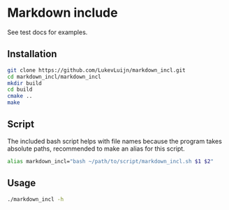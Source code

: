 # Markdown include

See test docs for examples.

## Installation

```bash
git clone https://github.com/LukevLuijn/markdown_incl.git
cd markdown_incl/markdown_incl
mkdir build
cd build
cmake ..
make
```

## Script

The included bash script helps with file names because the program takes absolute paths, recommended to make an alias for this script.

```bash
alias markdown_incl="bash ~/path/to/script/markdown_incl.sh $1 $2"
```

## Usage 

```bash
./markdown_incl -h 
```


